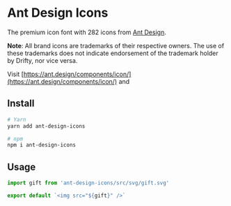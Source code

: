 # Ant Design Icons

The premium icon font with 282 icons from [Ant Design](https://ant.design).

__Note__: All brand icons are trademarks of their respective owners. The use of these trademarks does not indicate endorsement of the trademark holder by Drifty, nor vice versa.

Visit [https://ant.design/components/icon/](https://ant.design/components/icon/) and 

## Install

```bash
# Yarn
yarn add ant-design-icons

# npm
npm i ant-design-icons
```

## Usage

```js
import gift from 'ant-design-icons/src/svg/gift.svg'

export default `<img src="${gift}" />`
```
